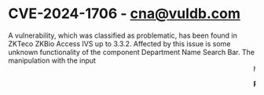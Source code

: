 # CVE-2024-1706 - cna@vuldb.com

A vulnerability, which was classified as problematic, has been found in ZKTeco ZKBio Access IVS up to 3.3.2. Affected by this issue is some unknown functionality of the component Department Name Search Bar. The manipulation with the input <marquee>hi leads to cross site scripting. The attack may be launched remotely. The exploit has been disclosed to the public and may be used. The identifier of this vulnerability is VDB-254396. NOTE: The vendor was contacted early about this disclosure but did not respond in any way.

**Publish date:** 2024-02-21
